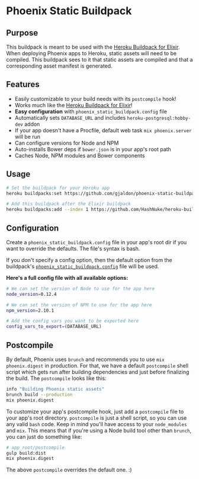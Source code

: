 # Phoenix Static Buildpack

## Purpose

This buildpack is meant to be used with the [Heroku Buildpack for Elixir](https://github.com/HashNuke/heroku-buildpack-elixir). When deploying Phoenix apps to Heroku, static assets will need to be compiled. This buildpack sees to it that static assets are compiled and that a corresponding asset manifest is generated.

## Features
* Easily customizable to your build needs with its `postcompile` hook!
* Works much like the [Heroku Buildpack for Elixir](https://github.com/HashNuke/heroku-buildpack-elixir)!
* **Easy configuration** with `phoenix_static_buildpack.config` file
* Automatically sets `DATABASE_URL` and includes `heroku-postgresql:hobby-dev` addon
* If your app doesn't have a Procfile, default web task `mix phoenix.server` will be run
* Can configure versions for Node and NPM
* Auto-installs Bower deps if `bower.json` is in your app's root path
* Caches Node, NPM modules and Bower components

## Usage

```bash
# Set the buildpack for your Heroku app
heroku buildpacks:set https://github.com/gjaldon/phoenix-static-buildpack

# Add this buildpack after the Elixir buildpack
heroku buildpacks:add --index 1 https://github.com/HashNuke/heroku-buildpack-elixir
```

## Configuration

Create a `phoenix_static_buildpack.config` file in your app's root dir if you want to override the defaults. The file's syntax is bash.

If you don't specify a config option, then the default option from the buildpack's [`phoenix_static_buildpack.config`](https://github.com/gjaldon/phoenix-static-buildpack/blob/master/phoenix_static_buildpack.config) file will be used.


__Here's a full config file with all available options:__

```bash
# We can set the version of Node to use for the app here
node_version=0.12.4

# We can set the version of NPM to use for the app here
npm_version=2.10.1

# Add the config vars you want to be exported here
config_vars_to_export=(DATABASE_URL)
```

## Postcompile

By default, Phoenix uses `brunch` and recommends you to use `mix phoenix.digest` in production. For that, we have a default `postcompile` shell script which gets run after building dependencies and
just before finalizing the build. The `postcompile` looks like this:

```bash
info "Building Phoenix static assets"
brunch build --production
mix phoenix.digest
```

To customize your app's postcompile hook, just add a `postcompile` file to your app's root directory.
`postcompile` is just a shell script, so you can use any valid `bash` code. Keep in mind you'll have
access to your `node_modules` and `mix`. This means that if you're using a Node build tool other than `brunch`, you can just do something like:

```bash
# app_root/postcompile
gulp build:dist
mix phoenix.digest
```

The above `postcompile` overrides the default one. :)
